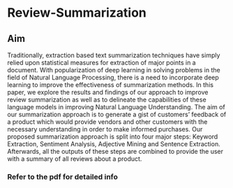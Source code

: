 # Review-Summarization


## Aim
Traditionally, extraction based text summarization techniques have simply relied upon statistical measures for extraction of major points in a document. With popularization of deep learning in solving problems in the field of Natural Language Processing, there is a need to incorporate deep learning to improve the effectiveness of summarization methods. In this paper, we explore the results and findings of our approach to improve review summarization as well as to delineate the capabilities of these language models in improving Natural Language Understanding. The aim of our summarization approach is to generate a gist of customers’ feedback of a product which would provide vendors and other customers with the necessary understanding in order to make informed purchases. Our proposed summarization approach is split into four major steps: Keyword Extraction, Sentiment Analysis, Adjective Mining and Sentence Extraction. Afterwards, all the outputs of these steps are combined to provide the user with a summary of all reviews about a product.


### Refer to the pdf for detailed info
